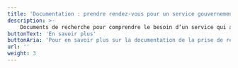 ```yaml
---
title: 'Documentation : prendre rendez-vous pour un service gouvernemental'
description: >-
    Documents de recherche pour comprendre le besoin d’un service qui aide les gens à prendre des rendez-vous pour un service gouvernemental.
buttonText: 'En savoir plus'
buttonAria: 'Pour en savoir plus sur la documentation de la prise de rendez-vous au gouvernement.'
url: ''
weight: 3  
---
```

